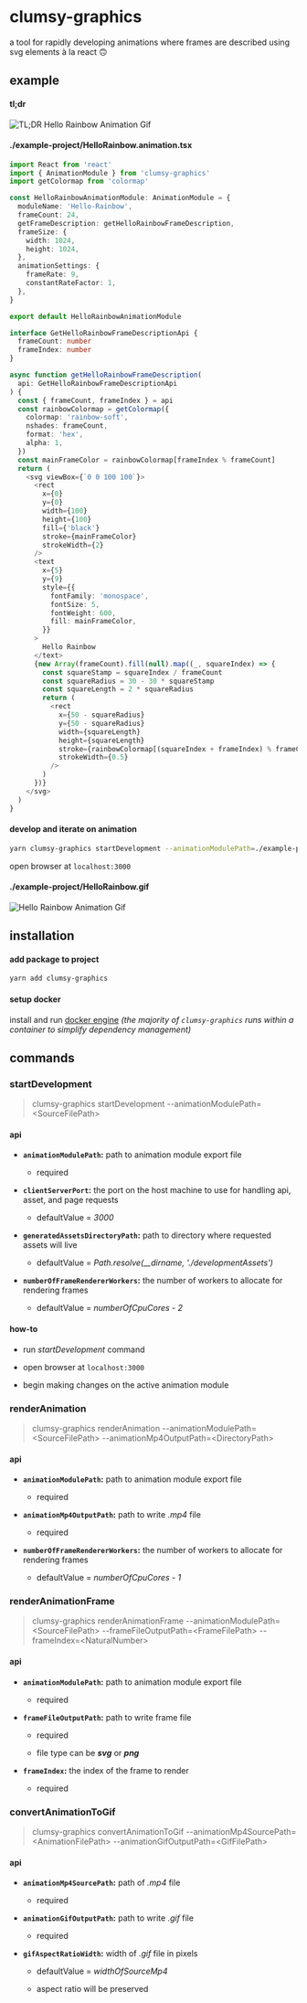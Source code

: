 # clumsy-graphics

a tool for rapidly developing animations where frames are described using svg elements à la react 🙃

## example

#### tl;dr

![TL;DR Hello Rainbow Animation Gif](/assets/HelloRainbow.gif)

#### ./example-project/HelloRainbow.animation.tsx

```typescript
import React from 'react'
import { AnimationModule } from 'clumsy-graphics'
import getColormap from 'colormap'

const HelloRainbowAnimationModule: AnimationModule = {
  moduleName: 'Hello-Rainbow',
  frameCount: 24,
  getFrameDescription: getHelloRainbowFrameDescription,
  frameSize: {
    width: 1024,
    height: 1024,
  },
  animationSettings: {
    frameRate: 9,
    constantRateFactor: 1,
  },
}

export default HelloRainbowAnimationModule

interface GetHelloRainbowFrameDescriptionApi {
  frameCount: number
  frameIndex: number
}

async function getHelloRainbowFrameDescription(
  api: GetHelloRainbowFrameDescriptionApi
) {
  const { frameCount, frameIndex } = api
  const rainbowColormap = getColormap({
    colormap: 'rainbow-soft',
    nshades: frameCount,
    format: 'hex',
    alpha: 1,
  })
  const mainFrameColor = rainbowColormap[frameIndex % frameCount]
  return (
    <svg viewBox={`0 0 100 100`}>
      <rect
        x={0}
        y={0}
        width={100}
        height={100}
        fill={'black'}
        stroke={mainFrameColor}
        strokeWidth={2}
      />
      <text
        x={5}
        y={9}
        style={{
          fontFamily: 'monospace',
          fontSize: 5,
          fontWeight: 600,
          fill: mainFrameColor,
        }}
      >
        Hello Rainbow
      </text>
      {new Array(frameCount).fill(null).map((_, squareIndex) => {
        const squareStamp = squareIndex / frameCount
        const squareRadius = 30 - 30 * squareStamp
        const squareLength = 2 * squareRadius
        return (
          <rect
            x={50 - squareRadius}
            y={50 - squareRadius}
            width={squareLength}
            height={squareLength}
            stroke={rainbowColormap[(squareIndex + frameIndex) % frameCount]}
            strokeWidth={0.5}
          />
        )
      })}
    </svg>
  )
}
```

#### develop and iterate on animation

```bash
yarn clumsy-graphics startDevelopment --animationModulePath=./example-project/HelloRainbow.animation.tsx
```

open browser at `localhost:3000`

#### ./example-project/HelloRainbow.gif

![Hello Rainbow Animation Gif](/assets/HelloRainbow.gif)

## installation

#### add package to project

```bash
yarn add clumsy-graphics
```

#### setup docker

install and run [docker engine](https://docs.docker.com/engine/install/) _(the majority of `clumsy-graphics` runs within a container to simplify dependency management)_

## commands

### startDevelopment

> clumsy-graphics startDevelopment --animationModulePath=\<SourceFilePath>

#### api

- **`animationModulePath`:** path to animation module export file

  - required

- **`clientServerPort`:** the port on the host machine to use for handling api, asset, and page requests

  - defaultValue = _3000_

- **`generatedAssetsDirectoryPath`:** path to directory where requested assets will live

  - defaultValue = _Path.resolve(\_\_dirname, './developmentAssets')_

- **`numberOfFrameRendererWorkers`:** the number of workers to allocate for rendering frames

  - defaultValue = _numberOfCpuCores - 2_

#### how-to

- run _startDevelopment_ command

- open browser at `localhost:3000`

- begin making changes on the active animation module

### renderAnimation

> clumsy-graphics renderAnimation --animationModulePath=\<SourceFilePath> --animationMp4OutputPath=\<DirectoryPath>

#### api

- **`animationModulePath`:** path to animation module export file

  - required

- **`animationMp4OutputPath`:** path to write _.mp4_ file

  - required

- **`numberOfFrameRendererWorkers`:** the number of workers to allocate for rendering frames

  - defaultValue = _numberOfCpuCores - 1_

### renderAnimationFrame

> clumsy-graphics renderAnimationFrame --animationModulePath=\<SourceFilePath> --frameFileOutputPath=\<FrameFilePath> --frameIndex=\<NaturalNumber>

#### api

- **`animationModulePath`:** path to animation module export file

  - required

- **`frameFileOutputPath`:** path to write frame file

  - required

  - file type can be _**svg**_ or _**png**_

- **`frameIndex`:** the index of the frame to render

  - required

### convertAnimationToGif

> clumsy-graphics convertAnimationToGif --animationMp4SourcePath=\<AnimationFilePath> --animationGifOutputPath=\<GifFilePath>

#### api

- **`animationMp4SourcePath`:** path of _.mp4_ file

  - required

- **`animationGifOutputPath`:** path to write _.gif_ file

  - required

- **`gifAspectRatioWidth`:** width of _.gif_ file in pixels

  - defaultValue = _widthOfSourceMp4_

  - aspect ratio will be preserved
